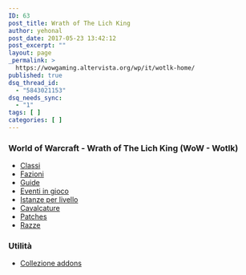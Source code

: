 ```yaml
---
ID: 63
post_title: Wrath of The Lich King
author: yehonal
post_date: 2017-05-23 13:42:12
post_excerpt: ""
layout: page
_permalink: >
  https://wowgaming.altervista.org/wp/it/wotlk-home/
published: true
dsq_thread_id:
  - "5843021153"
dsq_needs_sync:
  - "1"
tags: [ ]
categories: [ ]
---
```

<h3>World of Warcraft - Wrath of The Lich King (WoW - Wotlk)</h3>
<ul>
 	<li><a href="./wotlk-classes">Classi</a></li>
 	<li><a href="./wotlk-factions">Fazioni</a></li>
 	<li><a href="./wotlk-guides">Guide</a></li>
 	<li><a href="./wotlk-in-game-events">Eventi in gioco</a></li>
 	<li><a href="./wotlk-instances-by-level">Istanze per livello</a></li>
 	<li><a href="./wotlk-mounts">Cavalcature</a></li>
 	<li><a href="./wotlk-patches">Patches</a></li>
 	<li><a href="./wotlk-races">Razze</a></li>
</ul>
<h3>Utilità</h3>
<ul>
 	<li><a href="http://addons.wotlk.wowgaming.org">Collezione addons</a></li>
</ul>